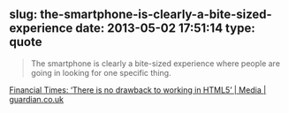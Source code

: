 slug: the-smartphone-is-clearly-a-bite-sized-experience
date: 2013-05-02 17:51:14
type: quote
---

> The smartphone is clearly a bite-sized experience where people are going in looking for one specific thing.

[Financial Times: ‘There is no drawback to working in HTML5’ | Media | guardian.co.uk](http://www.guardian.co.uk/media/appsblog/2013/apr/29/financial-times-html5-no-drawbacks)
